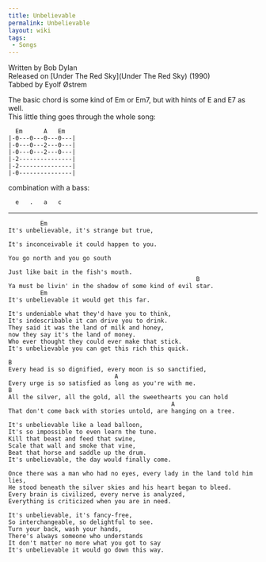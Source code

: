 ```yaml
---
title: Unbelievable
permalink: Unbelievable
layout: wiki
tags:
 - Songs
---
```


Written by Bob Dylan  
Released on [Under The Red Sky](Under The Red Sky) (1990)  
Tabbed by Eyolf Østrem

The basic chord is some kind of Em or Em7, but with hints of E and E7 as
well.  
This little thing goes through the whole song:

      Em      A   Em
    |-0---0---0---0---|
    |-0---0---2---0---|
    |-0---0---2---0---|
    |-2---------------|
    |-2---------------|
    |-0---------------|

combination with a bass:

      e   .   a   c

* * * * *

             Em
    It's unbelievable, it's strange but true,

    It's inconceivable it could happen to you.

    You go north and you go south

    Just like bait in the fish's mouth.
                                                         B
    Ya must be livin' in the shadow of some kind of evil star.
             Em
    It's unbelievable it would get this far.

    It's undeniable what they'd have you to think,
    It's indescribable it can drive you to drink.
    They said it was the land of milk and honey,
    now they say it's the land of money.
    Who ever thought they could ever make that stick.
    It's unbelievable you can get this rich this quick.

    B
    Every head is so dignified, every moon is so sanctified,
                                  A
    Every urge is so satisfied as long as you're with me.
    B
    All the silver, all the gold, all the sweethearts you can hold
                                                  A
    That don't come back with stories untold, are hanging on a tree.

    It's unbelievable like a lead balloon,
    It's so impossible to even learn the tune.
    Kill that beast and feed that swine,
    Scale that wall and smoke that vine,
    Beat that horse and saddle up the drum.
    It's unbelievable, the day would finally come.

    Once there was a man who had no eyes, every lady in the land told him lies,
    He stood beneath the silver skies and his heart began to bleed.
    Every brain is civilized, every nerve is analyzed,
    Everything is criticized when you are in need.

    It's unbelievable, it's fancy-free,
    So interchangeable, so delightful to see.
    Turn your back, wash your hands,
    There's always someone who understands
    It don't matter no more what you got to say
    It's unbelievable it would go down this way.
